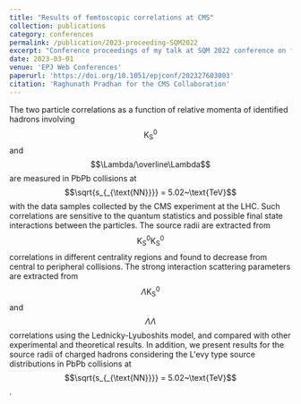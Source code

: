 ```yaml
---
title: "Results of femtoscopic correlations at CMS"
collection: publications
category: conferences
permalink: /publication/2023-proceeding-SQM2022
excerpt: "Conference proceedings of my talk at SQM 2022 conference on femtoscopic correlations measured with the CMS experiment."
date: 2023-03-01
venue: 'EPJ Web Conferences'
paperurl: 'https://doi.org/10.1051/epjconf/202327603003'
citation: 'Raghunath Pradhan for the CMS Collaboration'
---
```


The two particle correlations as a function of relative momenta of identified hadrons involving $$\text{K}^{0}_{\text{S}}$$ and $$\Lambda/\overline\Lambda$$ are measured in PbPb collisions at $$\sqrt{s_{_{\text{NN}}}} = 5.02~\text{TeV}$$ with the data samples collected by the CMS experiment at the LHC. Such correlations are sensitive to the quantum statistics and possible final state interactions between the particles. The source radii are extracted from $$\text{K}^{0}_{\text{S}}\text{K}^{0}_{\text{S}}$$ correlations in different centrality regions and found to decrease from central to peripheral collisions. The strong interaction scattering parameters are extracted from $$\Lambda\text{K}^{0}_{\text{S}}$$ and $$\Lambda\Lambda$$ correlations using the Lednicky-Lyuboshits model, and compared with other experimental and theoretical results. In addition, we present results for the source radii of charged hadrons considering the L\'evy type source distributions in PbPb collisions at $$\sqrt{s_{_{\text{NN}}}} = 5.02~\text{TeV}$$.

